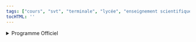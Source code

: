 ```yaml
---
tags: ["cours", "svt", "terminale", "lycée", "enseignement scientifique"]
tocHTML: ''
---
```






<details class="programme"><summary>Programme Officiel</summary>
<table class="table table-bordered table-hover">
<thead class="table-warning">
<tr class="header">
<th><div class="highlight"><pre><span></span>               **Savoirs**
</pre></div>
</th>
<th><div class="highlight"><pre><span></span>   **Savoir-faire**
</pre></div>
</th>
</tr>
</thead>
<tbody>
<tr class="odd">
<td>Un climat est défini par un ensemble de moyennes de grandeurs atmosphériques observées dans une région donnée pendant une période donnée. Ces grandeurs sont principalement la température, la pression, le degré d’hygrométrie, la pluviométrie, la nébulosité, la vitesse et la direction des vents.</td>
<td></td>
</tr>
<tr class="even">
<td><p>La climatologie étudie les variations du climat local ou global à moyen ou long terme (années, siècles, millénaires…).</p>
<p>La météorologie étudie les phénomènes atmosphériques qu’elle prévoit à court terme (jours, semaines).</p></td>
<td>Distinguer sur un document des données relevant du climat d’une part, de la météorologie d’autre part.</td>
</tr>
<tr class="odd">
<td>La température moyenne de la Terre, calculée à partir de mesures <em>in situ</em> et depuis l’espace par des satellites, est l’un des indicateurs du climat global. Il en existe d’autres : volume des océans, étendue des glaces et des glaciers…</td>
<td>Identifier des tendances d’évolution de la température sur plusieurs échelles de temps à partir de graphiques.</td>
</tr>
<tr class="even">
<td>Le climat de la Terre présente une variabilité naturelle sur différentes échelles de temps. Toutefois, depuis plusieurs centaines de milliers d’années, jamais la concentration du CO2 atmosphérique n’a augmenté aussi rapidement qu’actuellement.</td>
<td>Identifier des traces géologiques de variations climatiques passées (pollens, glaciers).</td>
</tr>
<tr class="odd">
<td>Depuis un siècle et demi, on mesure un réchauffement climatique global (environ +1°C). Celui-ci est la réponse du système climatique à l’augmentation du forçage radiatif (différence entre l’énergie radiative reçue et l’énergie radiative émise) due aux émissions de gaz à effet de serre (GES) dans l’atmosphère : CO2, CH4 , N2O et vapeur d’eau principalement.</td>
<td>Déterminer la capacité d’un gaz à influencer l’effet de serre atmosphérique à partir de son spectre d’absorption des ondes électromagnétiques.</td>
</tr>
<tr class="even">
<td><p>Lorsque la concentration des GES augmente, l’atmosphère absorbe davantage le rayonnement thermique infrarouge émis par la surface de la Terre. En retour, il en résulte une augmentation de la puissance radiative reçue par le sol de la part de l’atmosphère.</p>
<p>Cette puissance additionnelle entraîne une perturbation de l’équilibre radiatif qui existait à l’ère préindustrielle.</p></td>
<td>Interpréter des documents donnant la variation d’un indicateur climatique en fonction du temps (date de vendanges, niveau de la mer, extension d’un glacier, …).</td>
</tr>
<tr class="odd">
<td>L’énergie supplémentaire associée est essentiellement stockée par les océans, mais également par l’air et les sols, ce qui se traduit par une augmentation de la température moyenne à la surface de la Terre et la montée du niveau des océans.</td>
<td>Analyser la variation au cours du temps de certaines grandeurs telles que l’augmentation de la teneur atmosphérique en CO2 , la variation de température moyenne, des indicateurs de l’activité économique mondiale.</td>
</tr>
<tr class="even">
<td><p>L’évolution de la température terrestre moyenne résulte de plusieurs effets amplificateurs (rétroaction positive), dont :</p>
<ul>
<li><p>l’augmentation de la concentration en vapeur d’eau (gaz à effet de serre) dans l’atmosphère;</p></li>
<li><p>la décroissance de la surface couverte par les glaces et diminution de l’albédo terrestre;</p></li>
<li><p>le dégel partiel du permafrost provoquant une libération de GES dans l’atmosphère.</p></li>
</ul></td>
<td>Identifier les relations de causalité (actions et rétroactions) qui sous- tendent la dynamique d’un système.</td>
</tr>
<tr class="odd">
<td><p>L’océan a un rôle amortisseur en absorbant à sa surface une fraction importante de l’apport additionnel d’énergie. Cela conduit à une élévation du niveau de la mer causée par la dilatation thermique de l’eau. À celle-ci s’ajoute la fusion des glaces continentales.</p>
<p>Cette accumulation d’énergie dans les océans rend le changement climatique irréversible à des échelles de temps de plusieurs siècles. À court terme, un accroissement de la végétalisation constitue un puits de CO2 et a donc un effet de rétroaction négative (stabilisatrice).</p></td>
<td><p>Réaliser et interpréter une expérience simple, mettant en évidence la différence d’impact entre la fusion des glaces continentales et des glaces de mer.</p>
<p>Estimer la variation du volume de l’océan associée à une variation de température donnée, en supposant cette variation limitée à une couche superficielle d’épaisseur donnée.</p></td>
</tr>
</tbody>
</table>
<a class="lien-programme" href="../programme/">Lien vers le programme complet</a></details>

